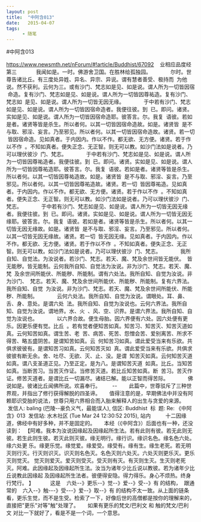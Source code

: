 ```yaml
---
layout: post
title:  "中阿含013"
date:   2015-04-07
tags:
      - 随笔
---
```


#中阿含013


https://www.newsmth.net/nForum/#!article/Buddhist/67092
 
 业相应品度经第三
   
 　　我闻如是。一时。佛游舍卫国。在胜林给孤独园。
   
 　　尔时。世尊告诸比丘。有三度处异姓、异名、异宗、异说。谓有慧者善受、极持而
 为他说。然不获利。云何为三。或有沙门、梵志如是见、如是说。谓人所为一切皆因宿
 命造。复有沙门、梵志如是见、如是说。谓人所为一切皆因尊祐造。复有沙门、梵志如
 是见、如是说。谓人所为一切皆无因无缘。
   
 　　于中若有沙门、梵志如是见、如是说。谓人所为一切皆因宿命造者。我便往彼。到
 已。即问。诸贤。实如是见、如是说。谓人所为一切皆因宿命造耶。彼答言。尔。我复
 语彼。若如是者。诸贤等皆是杀生。所以者何。以其一切皆因宿命造故。如是。诸贤皆
 是不与取、邪淫、妄言。乃至邪见。所以者何。以其一切皆因宿命造故。诸贤。若一切
 皆因宿命造。见如真者。于内因内。作以不作。都无欲、无方便。诸贤。若于作以不作
 。不知如真者。便失正念、无正智。则无可以教。如沙门法如是说者。乃可以理伏彼沙
 门、梵志。
   
 　　于中若有沙门、梵志如是见、如是说。谓人所为一切皆因尊祐造者。我便往彼。到
 已。即问。诸贤。实如是见、如是说。谓人所为一切皆因尊祐造耶。彼答言。尔。我复
 语彼。若如是者。诸贤等皆是杀生。所以者何。以其一切皆因尊祐造故。如是。诸贤皆
 是不与取、邪淫、妄言。乃至邪见。所以者何。以其一切皆因尊祐造故。诸贤。若一切
 皆因尊祐造。见如真者。于内因内。作以不作。都无欲、无方便。诸贤。若于作以不作
 。不知如真者。便失正念、无正智。则无可以教。如沙门法如是说者。乃可以理伏彼沙
 门、梵志。
   
 　　于中若有沙门、梵志如是见、如是说。谓人所为一切皆无因无缘者。我便往彼。到
 已。即问。诸贤。实如是见、如是说。谓人所为一切皆无因无缘耶。彼答言。尔。我复
 语彼。若如是者。诸贤等皆是杀生。所以者何。以其一切皆无因无缘故。如是。诸贤皆
 是不与取、邪淫、妄言。乃至邪见。所以者何。以其一切皆无因无缘故。诸贤。若一切
 皆无因无缘。见如真者。于内因内。作以不作。都无欲、无方便。诸贤。若于作以不作
 。不知如真者。便失正念、无正智。则无可以教。如沙门法如是说者。乃可以理伏彼沙
 门、梵志。
   
 　　我所自知、自觉法。为汝说者。若沙门、梵志。若天、魔、梵及余世间皆无能伏。
 皆无能秽。皆无能制。云何我所自知、自觉法为汝说。非为沙门、梵志。若天、魔、梵
 及余世间所能伏、所能秽、所能制。谓有六处法。我所自知、自觉为汝说。非为沙门、
 梵志。若天、魔、梵及余世间所能伏、所能秽、所能制。复有六界法。我所自知、自觉
 为汝说。非为沙门、梵志。若天、魔、梵及余世间所能伏、所能秽、所能制。
   
 　　云何六处法。我所自知、自觉为汝说。谓眼处。耳、鼻、舌、身、意处。是谓六处
 法。我所自知、自觉为汝说也。云何六界法。我所自知、自觉为汝说。谓地界。水、火
 、风、空、识界。是谓六界法。我所自知、自觉为汝说也。
   
 　　以六界合故。便生母胎。因六界便有六处。因六处便有更乐。因更乐便有觉。比丘
 。若有觉者便知苦如真。知苦习、知苦灭、知苦灭道如真。云何知苦如真。谓生苦、老
 苦、病苦、死苦、怨憎会苦、爱别离苦、所求不得苦、略五盛阴苦。是谓知苦如真。云
 何知苦习如真。谓此爱受当来有乐欲。共俱求彼彼有。是谓知苦习如真。云何知苦灭如
 真。谓此爱受当来有乐欲。共俱求彼彼有断无余。舍、吐尽、无欲、灭、止、没。是谓
 知苦灭如真。云何知苦灭道如真。谓八支圣道正见。乃至正定。是为八。是谓知苦灭道
 如真。比丘。当知苦如真。当断苦习。当苦灭作证。当修苦灭道。若比丘知苦如真。断
 苦习。苦灭作证。修苦灭道者。是谓比丘一切漏尽。诸结已解。能以正智而得苦际。
   
 　　佛说如是。彼诸比丘闻佛所说。欢喜奉行。  
   
 \--
  
  
 此篇中，世尊驳斥了三种世界观，并指出了修行获得解脱的四圣谛。
   
 值得注意的是，早期佛法中并没有阿赖耶识受胎的说法，世尊只用六界相合而入胎来解释人的出生与贪爱的来源。
 
 发信人: baling (巴陵\--豪负义气，最能误人), 信区: Buddhist
 标  题: Re: 《中阿含》013
 发信站: 水木社区 (Tue Mar 24 12:30:52 2015), 站内
   
   
 十二因缘道，佛经中有好多种，并不是固定的。
   
 本经（《中阿含》）后面也有一种，还没读到：
 【阿难。我本为汝说因缘起及因缘起所生法。若有此则有彼。若无此则无彼。若生此则生彼。若灭此则灭彼。缘无明行。缘行识。缘识名色。缘名色六处。缘六处更 乐。缘更乐觉。缘觉爱。缘爱受。缘受有。缘有生。缘生老死。若无明灭则行灭。行灭则识灭。识灭则名色灭。名色灭则六处灭。六处灭则更乐灭。更乐灭则觉灭。 觉灭则爱灭。爱灭则受灭。受灭则有灭。有灭则生灭。生灭则老死灭。阿难。此因缘起及因缘起所生法。汝当为诸年少比丘说以教彼。若为诸年少比丘说教此因缘起 及因缘起所生法者。彼便得安隐。得力得乐。身心不烦热。终身行梵行。 】
   
      这是    六处\--》更乐\--》觉\--》爱\--》受\--》有 的结构，
 跟通常的    六入\--》触\-\--》受\-\--》爱\--》取\--》有 的结构不太一致。从上面的链条看，更乐生觉，而不是生受。检索了一下，好像后世的高僧都是按你的理解来的，直接把"更乐"对等"触"处理了。
   
 如果有更乐的梵文/巴利文 和 触的梵文/巴利文 对比一下就好了，看是不是一个词，一个意思。
  
 


